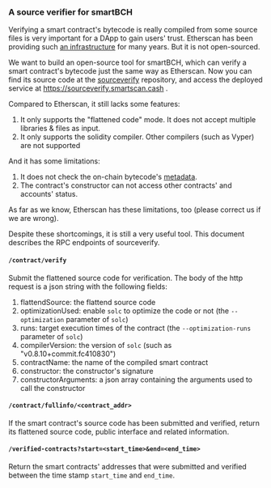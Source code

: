 ### A source verifier for smartBCH

Verifying a smart contract's bytecode is really compiled from some source files is very important for a DApp to gain users' trust. Etherscan has been providing such [an infrastructure](https://docs.etherscan.io/tutorials/verifying-contracts-programmatically) for many years. But it is not open-sourced.

We want to build an open-source tool for smartBCH, which can verify a smart contract's bytecode just the same way as Etherscan. Now you can find its source code at the [sourceverify](https://github.com/smartbch/sourceverify) repository, and access the deployed service at https://sourceverify.smartscan.cash .

Compared to Etherscan, it still lacks some features:

1. It only supports the "flattened code" mode. It does not accept multiple libraries & files as input.
2. It only supports the solidity compiler. Other compilers (such as Vyper) are not supported

And it has some limitations:

1. It does not check the on-chain bytecode's [metadata](https://docs.soliditylang.org/en/v0.8.13/metadata.html#encoding-of-the-metadata-hash-in-the-bytecode).
2. The contract's constructor can not access other contracts' and accounts' status.

As far as we know, Etherscan has these limitations, too (please correct us if we are wrong).

Despite these shortcomings, it is still a very useful tool. This document describes the RPC endpoints of sourceverify.

#### `/contract/verify`

Submit the flattened source code for verification. The body of the http request is a json string with the following fields:

1. flattendSource: the flattend source code
2. optimizationUsed: enable `solc` to optimize the code or not (the `--optimization` parameter of `solc`)
3. runs: target execution times of the contract (the `--optimization-runs` parameter of `solc`)
4. compilerVersion: the version of `solc` (such as "v0.8.10+commit.fc410830")
5. contractName: the name of the compiled smart contract
6. constructor: the constructor's signature
7. constructorArguments: a json array containing the arguments used to call the constructor

#### `/contract/fullinfo/<contract_addr>`

If the smart contract's source code has been submitted and verified, return its flattened source code, public interface and related information.

#### `/verified-contracts?start=<start_time>&end=<end_time>`

Return the smart contracts' addresses that were submitted and verified between the time stamp `start_time` and `end_time`. 
